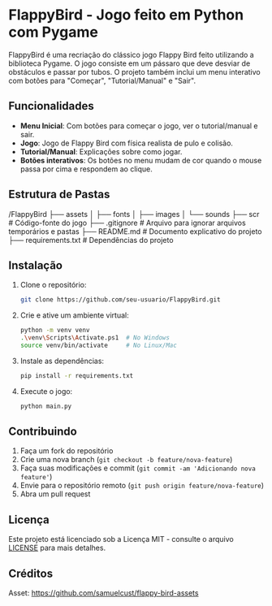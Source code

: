 # FlappyBird - Jogo feito em Python com Pygame

FlappyBird é uma recriação do clássico jogo Flappy Bird feito utilizando a biblioteca Pygame. O jogo consiste em um pássaro que deve desviar de obstáculos e passar por tubos. O projeto também inclui um menu interativo com botões para "Começar", "Tutorial/Manual" e "Sair".

## Funcionalidades

- **Menu Inicial**: Com botões para começar o jogo, ver o tutorial/manual e sair.
- **Jogo**: Jogo de Flappy Bird com física realista de pulo e colisão.
- **Tutorial/Manual**: Explicações sobre como jogar.
- **Botões interativos**: Os botões no menu mudam de cor quando o mouse passa por cima e respondem ao clique.

## Estrutura de Pastas

/FlappyBird
├── assets
│ ├── fonts
│ ├── images
│ └── sounds
├── scr # Código-fonte do jogo
├── .gitignore # Arquivo para ignorar arquivos temporários e pastas
├── README.md # Documento explicativo do projeto
├── requirements.txt # Dependências do projeto

## Instalação

1. Clone o repositório:
    ```bash
    git clone https://github.com/seu-usuario/FlappyBird.git
    ```
2. Crie e ative um ambiente virtual:
    ```bash
    python -m venv venv
    .\venv\Scripts\Activate.ps1  # No Windows
    source venv/bin/activate     # No Linux/Mac
    ```
3. Instale as dependências:
    ```bash
    pip install -r requirements.txt
    ```

4. Execute o jogo:
    ```bash
    python main.py
    ```

## Contribuindo

1. Faça um fork do repositório
2. Crie uma nova branch (`git checkout -b feature/nova-feature`)
3. Faça suas modificações e commit (`git commit -am 'Adicionando nova feature'`)
4. Envie para o repositório remoto (`git push origin feature/nova-feature`)
5. Abra um pull request

## Licença

Este projeto está licenciado sob a Licença MIT - consulte o arquivo [LICENSE](LICENSE) para mais detalhes.

## Créditos

Asset: https://github.com/samuelcust/flappy-bird-assets